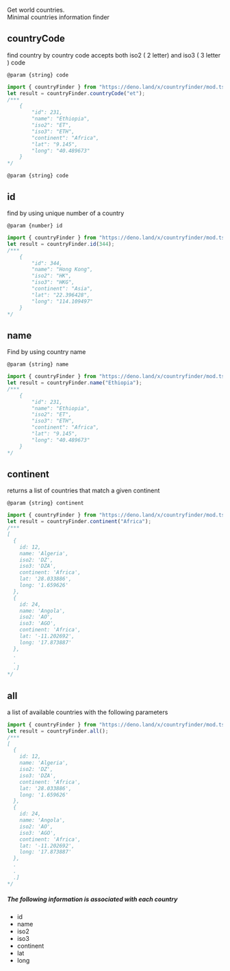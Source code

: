 Get world countries. \
Minimal countries information finder

## countryCode

find country by country code
accepts both iso2 ( 2 letter) and iso3 ( 3 letter ) code

`@param {string} code`

```javascript
import { countryFinder } from "https://deno.land/x/countryfinder/mod.ts";
let result = countryFinder.countryCode("et");
/***
	{
		"id": 231,
		"name": "Ethiopia",
		"iso2": "ET",
		"iso3": "ETH",
		"continent": "Africa",
		"lat": "9.145",
		"long": "40.489673"
	}
*/
```

`@param {string} code`

## id

find by using unique number of a country

`@param {number} id`

```javascript
import { countryFinder } from "https://deno.land/x/countryfinder/mod.ts";
let result = countryFinder.id(344);
/***
	{
		"id": 344,
		"name": "Hong Kong",
		"iso2": "HK",
		"iso3": "HKG",
		"continent": "Asia",
		"lat": "22.396428",
		"long": "114.109497"
	}
*/
```

## name

Find by using country name

`@param {string} name`

```javascript
import { countryFinder } from "https://deno.land/x/countryfinder/mod.ts";
let result = countryFinder.name("Ethiopia");
/***
	{
		"id": 231,
		"name": "Ethiopia",
		"iso2": "ET",
		"iso3": "ETH",
		"continent": "Africa",
		"lat": "9.145",
		"long": "40.489673"
	}
*/
```

## continent

returns a list of countries that match a given continent

`@param {string} continent`

```javascript
import { countryFinder } from "https://deno.land/x/countryfinder/mod.ts";
let result = countryFinder.continent("Africa");
/***
[
  {
    id: 12,
    name: 'Algeria',
    iso2: 'DZ',
    iso3: 'DZA',
    continent: 'Africa',
    lat: '28.033886',
    long: '1.659626'
  },
  {
    id: 24,
    name: 'Angola',
    iso2: 'AO',
    iso3: 'AGO',
    continent: 'Africa',
    lat: '-11.202692',
    long: '17.873887'
  },
  .
  .
  .]
*/
```

## all

a list of available countries with the following parameters

```javascript
import { countryFinder } from "https://deno.land/x/countryfinder/mod.ts";
let result = countryFinder.all();
/***
[
  {
    id: 12,
    name: 'Algeria',
    iso2: 'DZ',
    iso3: 'DZA',
    continent: 'Africa',
    lat: '28.033886',
    long: '1.659626'
  },
  {
    id: 24,
    name: 'Angola',
    iso2: 'AO',
    iso3: 'AGO',
    continent: 'Africa',
    lat: '-11.202692',
    long: '17.873887'
  },
  .
  .
  .]
*/
```

##### The following information is associated with each country

-   id
-   name
-   iso2
-   iso3
-   continent
-   lat
-   long
